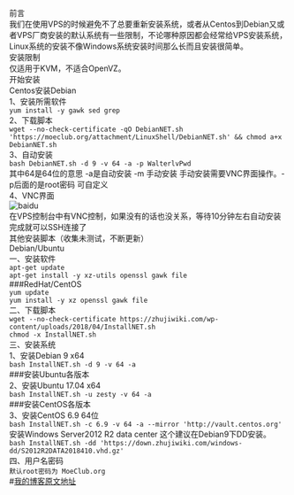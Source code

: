 前言  
我们在使用VPS的时候避免不了总要重新安装系统，或者从Centos到Debian又或者VPS厂商安装的默认系统有一些限制，不论哪种原因都会经常给VPS安装系统，Linux系统的安装不像Windows系统安装时间那么长而且安装很简单。  
安装限制  
仅适用于KVM，不适合OpenVZ。  
开始安装  
Centos安装Debian  
1、安装所需软件  
```yum install -y gawk sed grep```  
2、下载脚本  
```wget --no-check-certificate -qO DebianNET.sh 'https://moeclub.org/attachment/LinuxShell/DebianNET.sh' && chmod a+x DebianNET.sh```  
3、自动安装  
```bash DebianNET.sh -d 9 -v 64 -a -p WalterlvPwd```  
其中64是64位的意思 -a是自动安装 -m 手动安装 手动安装需要VNC界面操作。-p后面的是root密码 可自定义  
4、VNC界面  
![baidu](https://gitee.com/qingyu520/imgs/raw/master/qingyu520/imgs/014544qqtupian20201116.png "安装进度图")  
在VPS控制台中有VNC控制，如果没有的话也没关系，等待10分钟左右自动安装完成就可以SSH连接了  
其他安装脚本（收集未测试，不断更新）  
Debian/Ubuntu  
一、安装软件  
```apt-get update```  
```apt-get install -y xz-utils openssl gawk file```  
###RedHat/CentOS  
```yum update```  
```yum install -y xz openssl gawk file```  
二、下载脚本  
```wget --no-check-certificate https://zhujiwiki.com/wp-content/uploads/2018/04/InstallNET.sh```  
```chmod -x InstallNET.sh```  
三、安装系统  
1、安装Debian 9 x64  
```bash InstallNET.sh -d 9 -v 64 -a```  
###安装Ubuntu各版本  
2、安装Ubuntu 17.04 x64  
```bash InstallNET.sh -u zesty -v 64 -a```  
###安装CentOS各版本  
3、安装CentOS 6.9 64位  
```bash InstallNET.sh -c 6.9 -v 64 -a --mirror 'http://vault.centos.org'```  
安装Windows Server2012 R2 data center 这个建议在Debian9下DD安装。  
```bash InstallNET.sh -dd 'https://down.zhujiwiki.com/windows-dd/S2012R2DATA2018410.vhd.gz'```  
四、用户名密码  
```默认root密码为 MoeClub.org```  
#[我的博客原文地址](https://www.qxqianzui.tk/2020/11/%e8%87%aa%e5%b7%b1%e6%89%8b%e5%8a%a8%e7%ba%af%e4%bb%a3%e7%a0%81%e7%bb%99vps%e9%87%8d%e8%a3%85%e7%b3%bb%e7%bb%9f%e6%95%99%e7%a8%8b.html)
